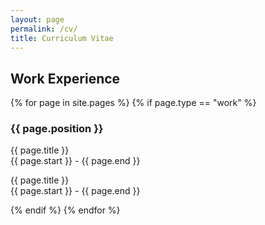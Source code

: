 ```yaml
---
layout: page
permalink: /cv/
title: Curriculum Vitae
---
```

## Work Experience

<div id="archives">
{% for page in site.pages %}
    {% if page.type == "work" %}
        <article class="post">
            <h3>{{ page.position }}</h3>
            <div>
                <p class="post_date">{{ page.title }} <br>{{ page.start }} - {{ page.end }}</p>
                <p class="author_title">{{ page.title }} <br>{{ page.start }} - {{ page.end }}</p>
            </div>
        </article>
    {% endif %}
{% endfor %}
</div>